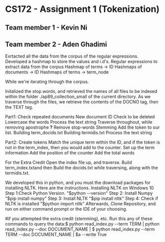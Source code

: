# CS172 - Assignment 1 (Tokenization)

## Team member 1 - Kevin Ni
## Team member 2 - Aden Ghadimi

Exrtacted all the data from the corpus of the regular expressions. 
Developed a hashmap to store the values and i.d's.
Regular expressions to extract data from the corpus
Hashmap of terms -> ID
Hashmaps of documents -> ID
Hashmaps of terms -> term_node

While we're iterating through the corpus.

Initalized the stop.words, and retrieved the names of all files to be indexed within the folder ./ap89_collection_small of the current directory.
As we traverse through the files, we retrieve the contents of the DOCNO tag, then the TEXT tag.

Part1: Check repeated documents 
New document ID
Check to be deleted
Lowercase the words
Process the text string
Traverse throughout, while removing apostrophe ****?****
Remove stop-words
Stemming
Add the token to our list.
Building term_docids.txt 
Building termidis.txt
Process the text string



Part2: Create tokens
Match the unique term within the ID, and if the token is not in the term_index, then you would add to the counter.
Set up the term information
Add the position of the counter
Add the total words


For the Extra Credit
Open the index file up, and traverse. 
Build term_index.txtand then Build the docids.txt while traversing, along with the termidis.txt.


We developed this in python, and you must the download packages for installing NLTK. 
Here are the instructions. 
Installing NLTK on Windows 10
Step 1:Check Python Version.
"$python --version"
Step 2: Install Numpy
"$pip install numpy"
Step 3: Install NLTK
"$pip install nltk"
Step 4: Check if NLTK is installed 
"$python import nltk"
Afterwards, Clone Repository, and run on either command prompt or the IDE of your choosing. 

#if you attempted the extra credit (stemming), etc. 
Run this any of these commands to query the data:$ python read_index.py --term TERM | python read_index.py --doc DOCUMENT_NAME | $ python read_index.py --term TERM --doc DOCUMENT_NAME | $a --write True

